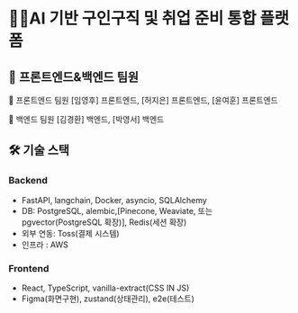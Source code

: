 # 🧑‍💻AI 기반 구인구직 및 취업 준비 통합 플랫폼
## 👥 프론트엔드&백엔드 팀원
👥 프론트엔드 팀원 [임영후] 프론트엔드, [허지은] 프론트엔드, [윤여훈] 프론트엔드

👥 백엔드 팀원 [김경환] 백엔드, [박영서] 백엔드

## 🛠 기술 스택
### Backend
- FastAPI, langchain, Docker, asyncio, SQLAlchemy
- DB: PostgreSQL, alembic,[Pinecone, Weaviate, 또는 pgvector(PostgreSQL 확장)], Redis(세션 확장)
- 외부 연동: Toss(결제 시스템)
- 인프라 : AWS

### Frontend
- React, TypeScript, vanilla-extract(CSS IN JS)
- Figma(화면구현), zustand(상태관리), e2e(테스트)

